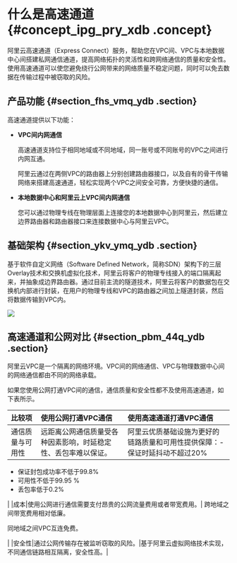 # 什么是高速通道 {#concept_ipg_pry_xdb .concept}

阿里云高速通道（Express Connect）服务，帮助您在VPC间、VPC与本地数据中心间搭建私网通信通道，提高网络拓扑的灵活性和跨网络通信的质量和安全性。使用高速通道可以使您避免绕行公网带来的网络质量不稳定问题，同时可以免去数据在传输过程中被窃取的风险。

## 产品功能 {#section_fhs_vmq_ydb .section}

高速通道提供以下功能：

-   **VPC间内网通信**

    高速通道支持位于相同地域或不同地域，同一账号或不同账号的VPC之间进行内网互通。

    阿里云通过在两侧VPC的路由器上分别创建路由器接口，以及自有的骨干传输网络来搭建高速通道，轻松实现两个VPC之间安全可靠，方便快捷的通信。

-   **本地数据中心和阿里云上VPC间内网通信**

    您可以通过物理专线在物理层面上连接您的本地数据中心到阿里云，然后建立边界路由器和路由器接口来连接数据中心与阿里云VPC。


## 基础架构 {#section_ykv_ymq_ydb .section}

基于软件自定义网络（Software Defined Network，简称SDN）架构下的三层Overlay技术和交换机虚拟化技术，阿里云将客户的物理专线接入的端口隔离起来，并抽象成边界路由器。通过目前主流的隧道技术，阿里云将客户的数据包在交换机内部进行封装，在用户的物理专线和VPC的路由器之间加上隧道封装，然后将数据传输到VPC内。

![](http://static-aliyun-doc.oss-cn-hangzhou.aliyuncs.com/assets/img/13811/4200_zh-CN.jpg)

## 高速通道和公网对比 {#section_pbm_44q_ydb .section}

阿里云VPC是一个隔离的网络环境。VPC间的网络通信、VPC与物理数据中心间的网络通信都由不同的网络承载。

如果您使用公网打通VPC间的通信，通信质量和安全性都不及使用高速通道，如下表所示。

|比较项|使用公网打通VPC通信|使用高速通道打通VPC通信|
|:--|:----------|:------------|
|通信质量与可用性|远距离公网通信质量受各种因素影响，时延稳定性、丢包率难以保证。|阿里云优质基础设施为更好的链路质量和可用性提供保障：-   保证时延抖动不超过20%
-   保证封包成功率不低于99.8%
-   可用性不低于99.95 %
-   丢包率低于0.2%

|
|成本|使用公网进行通信需要支付昂贵的公网流量费用或者带宽费用。| 跨地域之间带宽费用相对低廉。

 同地域之间VPC互连免费。

 |
|安全性|通过公网传输存在被监听窃取的风险。|基于阿里云虚拟网络技术实现，不同通信链路相互隔离，安全性高。|


